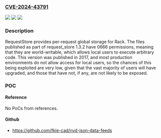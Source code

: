 ### [CVE-2024-43791](https://cve.mitre.org/cgi-bin/cvename.cgi?name=CVE-2024-43791)
![](https://img.shields.io/static/v1?label=Product&message=request_store&color=blue)
![](https://img.shields.io/static/v1?label=Version&message=%3D%20%3D%201.3.2%20&color=brighgreen)
![](https://img.shields.io/static/v1?label=Vulnerability&message=CWE-276%3A%20Incorrect%20Default%20Permissions&color=brighgreen)

### Description

RequestStore provides per-request global storage for Rack. The files published as part of request_store 1.3.2 have 0666 permissions, meaning that they are world-writable, which allows local users to execute arbitrary code. This version was published in 2017, and most production environments do not allow access for local users, so the chances of this being exploited are very low, given that the vast majority of users will have upgraded, and those that have not, if any, are not likely to be exposed.

### POC

#### Reference
No PoCs from references.

#### Github
- https://github.com/fkie-cad/nvd-json-data-feeds

